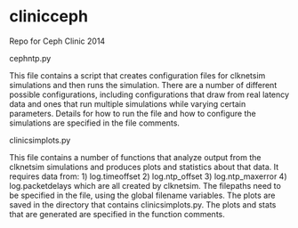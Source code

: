 clinicceph
==========

Repo for Ceph Clinic 2014


cephntp.py

This file contains a script that creates configuration files for clknetsim
simulations and then runs the simulation. There are a number of different
possible configurations, including configurations that draw from real latency
data and ones that run multiple simulations while varying certain parameters.
Details for how to run the file and how to configure the simulations are
specified in the file comments.


clinicsimplots.py

This file contains a number of functions that analyze output from the clknetsim
simulations and produces plots and statistics about that data. It requires
data from:
    1) log.timeoffset
    2) log.ntp_offset
    3) log.ntp_maxerror
    4) log.packetdelays
which are all created by clknetsim. The filepaths need to be specified in the
file, using the global filename variables. The plots are saved in the directory
that contains clinicsimplots.py. The plots and stats that are generated are 
specified in the function comments.